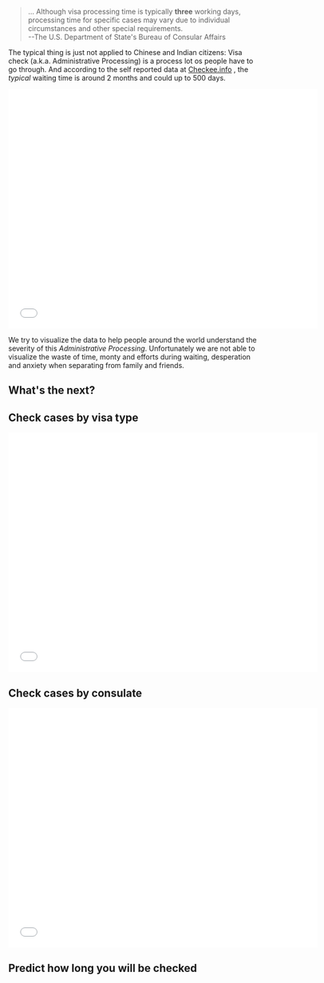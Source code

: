 

 > ... Although visa processing time is typically **three** working days, processing time for specific cases may vary due to individual circumstances and other special requirements.
           <br> --The U.S. Department of State's Bureau of Consular Affairs

The typical thing is just not applied to Chinese and Indian citizens: Visa check (a.k.a. Administrative
Processing) is a process lot os people have to go through.
And according to the self reported data at [Checkee.info](https://www.checkee.info/)
, the *typical* waiting time is around 2 months and could up to 500 days.

<iframe width="620" height="480" src="resource/html/check-length.html" frameborder="0">

</iframe>

We try to visualize the data to help people around the world understand the severity of this
*Administrative Processing*. Unfortunately we are not able to visualize the waste of time, monty and efforts during waiting, desperation
and anxiety when separating from family and friends.


What's the next?
---


Check cases by visa type
----

<iframe width="620" height="480" src="resource/html/month-type-bar.html" frameborder="0">

</iframe>

Check cases by consulate 
----

<iframe width="620" height="480" src="resource/html/month-consulate-bar.html" frameborder="0">

</iframe>

Predict how long you will be checked
----